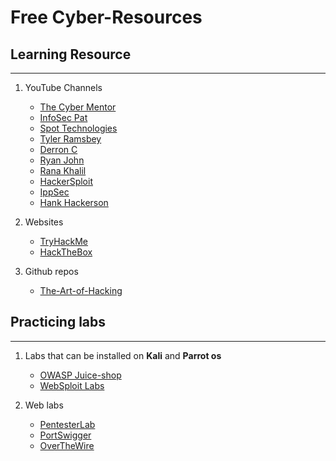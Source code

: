 # Free Cyber-Resources

## Learning Resource
---
1. YouTube Channels
	- [The Cyber Mentor](https://www.youtube.com/@TCMSecurityAcademy)
	- [InfoSec Pat](https://www.youtube.com/@InfoSecPat)
	- [Spot Technologies](https://www.youtube.com/@spottechnologies)
	- [Tyler Ramsbey](https://www.youtube.com/@TylerRamsbey)
	- [Derron C](https://www.youtube.com/@derronc)
	- [Ryan John](https://www.youtube.com/@ryan_phdsec)
	- [Rana Khalil](https://www.youtube.com/@RanaKhalil101)
	- [HackerSploit](https://www.youtube.com/@HackerSploit)
	- [IppSec](https://www.youtube.com/@ippsec)
	- [Hank Hackerson](https://www.youtube.com/@HankHacksHackers)
	
2. Websites
	* [TryHackMe](https://tryhackme.com/)
	* [HackTheBox](https://hackthebox.com/)

3. Github repos
   	* [The-Art-of-Hacking](https://github.com/The-Art-of-Hacking/h4cker)
   	  

## Practicing labs
---
1. Labs that can be installed on **Kali** and **Parrot os**
	- [OWASP Juice-shop](https://github.com/juice-shop/juice-shop)
	- [WebSploit Labs](https://websploit.org/)

2. Web labs
	- [PentesterLab](https://pentesterlab.com/)
	- [PortSwigger](https://portswigger.net/web-security)
	- [OverTheWire](https://overthewire.org/wargames/)
